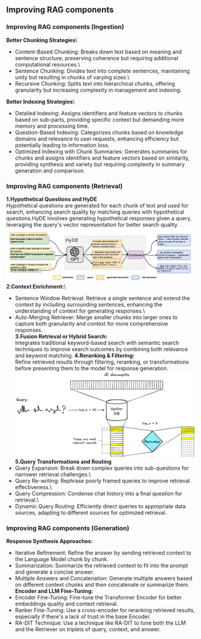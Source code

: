 ## **Improving RAG components**

### **Improving RAG components (Ingestion)**
**Better Chunking Strategies**\
* Content-Based Chunking: Breaks down text based on meaning and sentence structure, preserving coherence but requiring additional computational resources.\
* Sentence Chunking: Divides text into complete sentences, maintaining unity but resulting in chunks of varying sizes.\
* Recursive Chunking: Splits text into hierarchical chunks, offering granularity but increasing complexity in management and indexing.

**Better Indexing Strategies**\
* Detailed Indexing: Assigns identifiers and feature vectors to chunks based on sub-parts, providing specific context but demanding more memory and processing time.
* Question-Based Indexing: Categorizes chunks based on knowledge domains and relevance to user requests, enhancing efficiency but potentially leading to information loss.
* Optimized Indexing with Chunk Summaries: Generates summaries for chunks and assigns identifiers and feature vectors based on similarity, providing synthesis and variety but requiring complexity in summary generation and comparison.

### **Improving RAG components (Retrieval)**
**1.Hypothetical Questions and HyDE**\
Hypothetical questions are generated for each chunk of text and used for search, enhancing search quality by matching queries with hypothetical questions.HyDE involves generating hypothetical responses given a query, leveraging the query's vector representation for better search quality.
![alt text](assests/retrieval1.png)
**2.Context Enrichment:**\
* Sentence Window Retrieval: Retrieve a single sentence and extend the context by including surrounding sentences, enhancing the understanding of context for generating responses.\
* Auto-Merging Retriever: Merge smaller chunks into larger ones to capture both granularity and context for more comprehensive responses.\
**3.Fusion Retrieval or Hybrid Search:**\
Integrates traditional keyword-based search with semantic search techniques to improve search outcomes by combining both relevance and keyword matching.
**4.Reranking & Filtering:**\
Refine retrieved results through filtering, reranking, or transformations before presenting them to the model for response generation.
![alt text](assests/reranking%20anf%20filtering.png)
**5.Query Transformations and Routing**
* Query Expansion: Break down complex queries into sub-questions for narrower retrieval challenges.\
* Query Re-writing: Rephrase poorly framed queries to improve retrieval effectiveness.\
* Query Compression: Condense chat history into a final question for retrieval.\
* Dynamic Query Routing: Efficiently direct queries to appropriate data sources, adapting to different sources for optimized retrieval.

### **Improving RAG components (Generation)**
**Response Synthesis Approaches:**
* Iterative Refinement: Refine the answer by sending retrieved context to the Language Model chunk by chunk.
* Summarization: Summarize the retrieved context to fit into the prompt and generate a concise answer.
* Multiple Answers and Concatenation: Generate multiple answers based on different context chunks and then concatenate or summarize them.
**Encoder and LLM Fine-Tuning:**
* Encoder Fine-Tuning: Fine-tune the Transformer Encoder for better embeddings quality and context retrieval.
* Ranker Fine-Tuning: Use a cross-encoder for reranking retrieved results, especially if there's a lack of trust in the base Encoder.
* RA-DIT Technique: Use a technique like RA-DIT to tune both the LLM and the Retriever on triplets of query, context, and answer.
